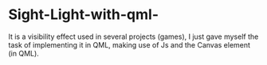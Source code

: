 # Sight-Light-with-qml-
It is a visibility effect used in several projects (games), I just gave myself the task of implementing it in QML, making use of Js and the Canvas element (in QML).

